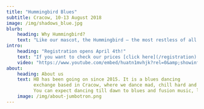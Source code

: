 ```yaml
---
title: "Hummingbird Blues"
subtitle: Cracow, 10-13 August 2018
image: /img/shadows_blue.jpg
blurb:
    heading: Why Hummingbird?
    text: "Like our mascot, the Hummingbird – the most restless of all birds – we will be dancing without any breaks: from Friday evening, through parties, afterparties, daytime activities and meals together until Tuesday morning."
intro:
    heading: "Registration opens April 4th!"
    text: "If you want to check our prices [click here](/registration)."
    video: "https://www.youtube.com/embed/huatn1mvhjk?rel=0&amp;showinfo=0"
about:
    heading: About us
    text: HB has been going on since 2015. It is a blues dancing
          exchange based in Cracow, where we dance mad, chill hard and share crazy.
          You can expect dancing till dawn to blues and fusion music, lots of daytime activites and lots of [pierogi](https://en.wikipedia.org/wiki/Pierogi). You can register without a partner. Don't worry about role unbalance - we believe in switching!
    image: /img/about-jumbotron.png
---
```


